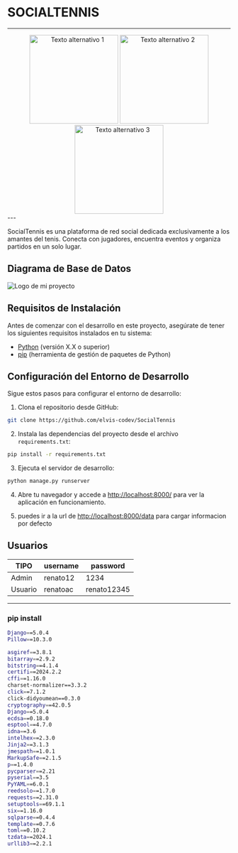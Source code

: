 # SOCIALTENNIS
---

<div style="text-align:center">
    <img src="https://www.python.org/static/community_logos/python-logo.png" alt="Texto alternativo 1" width="200" style="display:inline">
    <img src="https://www.djangoproject.com/s/img/logos/django-logo-positive.png" alt="Texto alternativo 2" width="200" style="display:inline">
    <img src="https://upload.wikimedia.org/wikipedia/commons/thumb/3/38/SQLite370.svg/1200px-SQLite370.svg.png" alt="Texto alternativo 3" width="200" style="display:inline">
</div>
---


SocialTennis es una plataforma de red social dedicada exclusivamente a los amantes del tenis. Conecta con jugadores, encuentra eventos y organiza partidos en un solo lugar.


## Diagrama de Base de Datos
![Logo de mi proyecto]([https://github.com/tu_usuario/tu_repositorio/raw/main/imagen.png](https://github.com/elvis-codev/SocialTennis/blob/main/img/BasedeDatos_SocialTennis.png))


## Requisitos de Instalación

Antes de comenzar con el desarrollo en este proyecto, asegúrate de tener los siguientes requisitos instalados en tu sistema:

- [Python](https://www.python.org/downloads/) (versión X.X o superior)
- [pip](https://pip.pypa.io/en/stable/installation/) (herramienta de gestión de paquetes de Python)

## Configuración del Entorno de Desarrollo

Sigue estos pasos para configurar el entorno de desarrollo:

1. Clona el repositorio desde GitHub:

```bash
git clone https://github.com/elvis-codev/SocialTennis
```

2. Instala las dependencias del proyecto desde el archivo `requirements.txt`:

```bash
pip install -r requirements.txt
```

3. Ejecuta el servidor de desarrollo:

```bash
python manage.py runserver
```

4. Abre tu navegador y accede a [http://localhost:8000/](http://localhost:8000/) para ver la aplicación en funcionamiento.

5. puedes ir a la url de [http://localhost:8000/data](http://localhost:8000/data) para cargar informacion por defecto

## Usuarios

| TIPO  | username  | password  |
|---|---|---|
| Admin  | renato12  | 1234  |
| Usuario  | renatoac  | renato12345 |



--- 


### pip install 
```bash
Django==5.0.4
Pillow==10.3.0

asgiref==3.8.1
bitarray==2.9.2
bitstring==4.1.4
certifi==2024.2.2
cffi==1.16.0
charset-normalizer==3.3.2
click==7.1.2
click-didyoumean==0.3.0
cryptography==42.0.5
Django==5.0.4
ecdsa==0.18.0
esptool==4.7.0
idna==3.6
intelhex==2.3.0
Jinja2==3.1.3
jmespath==1.0.1
MarkupSafe==2.1.5
p==1.4.0
pycparser==2.21
pyserial==3.5
PyYAML==6.0.1
reedsolo==1.7.0
requests==2.31.0
setuptools==69.1.1
six==1.16.0
sqlparse==0.4.4
template==0.7.6
toml==0.10.2
tzdata==2024.1
urllib3==2.2.1
```

